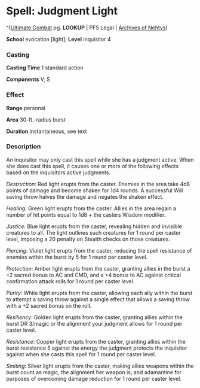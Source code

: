 # Spell: Judgment Light

^([Ultimate Combat][ss-judgment-light] pg. **LOOKUP** | PFS Legal | [Archives of Nehtys][sn-judgment-light])

**School** evocation [light]; **Level** inquisitor 4

### Casting

**Casting Time** 1 standard action  

**Components** V, S

### Effect

**Range** personal  

**Area** 30-ft.-radius burst  

**Duration** instantaneous, see text 

### Description

An inquisitor may only cast this spell while she has a judgment active. When she does cast this spell, it causes one or more of the following effects based on the inquisitors active judgments.   

_Destruction_: Red light erupts from the caster. Enemies in the area take 4d8 points of damage and become shaken for 1d4 rounds. A successful Will saving throw halves the damage and negates the shaken effect.  

_Healing_: Green light erupts from the caster. Allies in the area regain a number of hit points equal to 1d8 + the casters Wisdom modifier.  

_Justice_: Blue light erupts from the caster, revealing hidden and invisible creatures to all. The light outlines such creatures for 1 round per caster level, imposing a 20 penalty on Stealth checks on those creatures.  

_Piercing_: Violet light erupts from the caster, reducing the spell resistance of enemies within the burst by 5 for 1 round per caster level.  

_Protection_: Amber light erupts from the caster, granting allies in the burst a +2 sacred bonus to AC and CMD, and a +4 bonus to AC against critical confirmation attack rolls for 1 round per caster level.  

_Purity_: White light erupts from the caster, allowing each ally within the burst to attempt a saving throw against a single effect that allows a saving throw with a +2 sacred bonus on the roll.  

_Resiliency_: Golden light erupts from the caster, granting allies within the burst DR 3/magic or the alignment your judgment allows for 1 round per caster level.  

_Resistance_: Copper light erupts from the caster, granting allies within the burst resistance 5 against the energy the judgment protects the inquisitor against when she casts this spell for 1 round per caster level.  

_Smiting_: Silver light erupts from the caster, making allies weapons within the burst count as magic, the alignment her weapon is, and adamantine for purposes of overcoming damage reduction for 1 round per caster level.

[ss-judgment-light]: http://paizo.com/pathfinderRPG/v57
[sn-judgment-light]: http://www.archivesofnethys.com/SpellDisplay.aspx?ItemName=Judgment%20Light